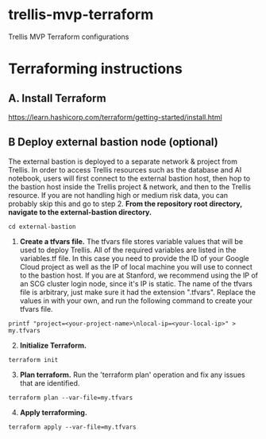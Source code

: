 # trellis-mvp-terraform
Trellis MVP Terraform configurations

# Terraforming instructions

## A. Install Terraform
https://learn.hashicorp.com/terraform/getting-started/install.html

## B Deploy external bastion node (optional)
The external bastion is deployed to a separate network & project from Trellis. In order to access Trellis resources such as the database and AI notebook, users will first connect to the external bastion host, then hop to the bastion host inside the Trellis project & network, and then to the Trellis resource. If you are not handling high or medium risk data, you can probably skip this and go to step 2. **From the repository root directory, navigate to the external-bastion directory.**

```
cd external-bastion
```

1. **Create a tfvars file.**
The tfvars file stores variable values that will be used to deploy Trellis. All of the required variables are listed in the variables.tf file. In this case you need to provide the ID of your Google Cloud project as well as the IP of local machine you will use to connect to the bastion host. If you are at Stanford, we recommend using the IP of an SCG cluster login node, since it's IP is static. The name of the tfvars file is arbitrary, just make sure it had the extension ".tfvars". Replace the values in <brackets> with your own, and run the following command to create your tfvars file.

```
printf "project=<your-project-name>\nlocal-ip=<your-local-ip>" > my.tfvars
```
  
2. **Initialize Terraform.**

```
terraform init
```

3. **Plan terraform.**
Run the 'terraform plan' operation and fix any issues that are identified.

```
terraform plan --var-file=my.tfvars 
```

4. **Apply terraforming.**

```
terraform apply --var-file=my.tfvars
```
